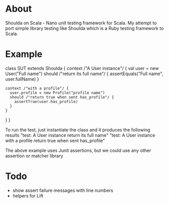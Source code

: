 About
=====

Shoulda on Scala - Nano unit testing framework for Scala. My attempt to port simple library testing like Shoulda which is a Ruby testing framework to Scala. 

Example
=======

class SUT extends Shoulda {
  context /"A User instance"/ {
    val user = new User("Full name")
    should /"return its full name"/ {
      assertEquals("Full name", user.fullName)
    }
    
    context /"with a profile"/ {
      user.profile = new Profile("profile name")      
      should /"return true when sent has_profile"/ {
        assertTrue(user.has_profile)
      } 
    }  
  }
}

To run the test, just instantiate the class and it produces the following results
"test: A User instance return its full name"
"test: A User instance with a profile return true when sent has_profile"

The above example uses Junit assertions, but we could use any other assertion or matcher library

Todo
====

* show assert failure messages with line numbers
* helpers for Lift
